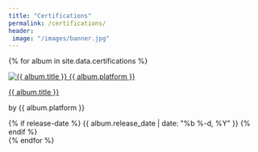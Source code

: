 ```yaml
---
title: "Certifications"
permalink: /certifications/
header: 
 image: "/images/banner.jpg"
---
```


{% for album in site.data.certifications %}
  <article>
    <a href="{{ album.url }}">
      <img src="{{ album.img }}" alt="{{ album.title }} {{ album.platform }}"/>
      <p>{{ album.title }}</p>
    </a>
    <p>by {{ album.platform }}</p>
    {% if release-date %}
      <span class="release-date">{{ album.release_date | date: "%b %-d, %Y" }}</span>
    {% endif %}
  </article>
{% endfor %}

